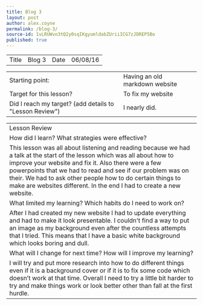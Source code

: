 ```yaml
---
title: Blog 3
layout: post
author: alex.coyne
permalink: /blog-3/
source-id: 1vLRUWvn3tQ2y0sqIKgyumldabZUriiICG7zJDREP5Bo
published: true
---
```

<table>
  <tr>
    <td>Title</td>
    <td>Blog 3</td>
    <td>Date</td>
    <td>06/08/16</td>
  </tr>
</table>


<table>
  <tr>
    <td>Starting point:</td>
    <td>Having an old markdown website</td>
  </tr>
  <tr>
    <td>Target for this lesson?</td>
    <td>To fix my website</td>
  </tr>
  <tr>
    <td>Did I reach my target? 
(add details to "Lesson Review")</td>
    <td> I nearly did.</td>
  </tr>
</table>


<table>
  <tr>
    <td>Lesson Review</td>
  </tr>
  <tr>
    <td>How did I learn? What strategies were effective? </td>
  </tr>
  <tr>
    <td>This lesson was all about listening and reading because we had a talk at the start of the lesson which was all about how to improve your website and fix it. Also there were a few powerpoints that we had to read and see if our problem was on their. We had to ask other people how to do certain things to make are websites different. In the end I had to create a new website.</td>
  </tr>
  <tr>
    <td>What limited my learning? Which habits do I need to work on? </td>
  </tr>
  <tr>
    <td>After I had created my new website I had to update everything and had to make it look presentable. I couldn't find a way to put an image as my background even after the countless attempts that I tried. This means that I have a basic white background which looks boring and dull.</td>
  </tr>
  <tr>
    <td>What will I change for next time? How will I improve my learning?</td>
  </tr>
  <tr>
    <td>I will try and put more research into how to  do different things even if it is a background cover or if it is to fix some code which doesn’t work at that time. Overall I need to try a little bit harder to try and make things work or look better other than fall at the first hurdle.</td>
  </tr>
</table>



